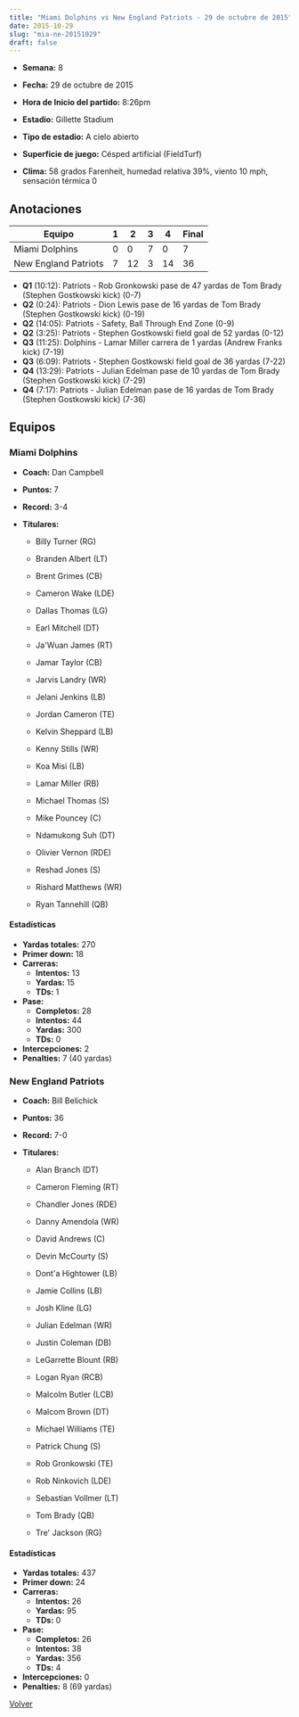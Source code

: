 ```yaml
---
title: "Miami Dolphins vs New England Patriots - 29 de octubre de 2015"
date: 2015-10-29
slug: "mia-ne-20151029"
draft: false
---
```


* **Semana:** 8
* **Fecha:** 29 de octubre de 2015

* **Hora de Inicio del partido:** 8:26pm
* **Estadio:** Gillette Stadium
* **Tipo de estadio:** A cielo abierto
* **Superficie de juego:** Césped artificial (FieldTurf)
* **Clima:** 58 grados Farenheit, humedad relativa 39%, viento 10 mph, sensación térmica 0





## Anotaciones
| Equipo | 1 | 2 | 3 | 4 | Final |
|--------|---|---|---|---|-------|
| Miami Dolphins  | 0 | 0 | 7 | 0  | 7 |
| New England Patriots  | 7 | 12 | 3 | 14  | 36 |
* **Q1** (10:12): Patriots - Rob Gronkowski pase de 47 yardas de Tom Brady (Stephen Gostkowski kick) (0-7)
* **Q2** (0:24): Patriots - Dion Lewis pase de 16 yardas de Tom Brady (Stephen Gostkowski kick) (0-19)
* **Q2** (14:05): Patriots - Safety, Ball Through End Zone (0-9)
* **Q2** (3:25): Patriots - Stephen Gostkowski field goal de 52 yardas (0-12)
* **Q3** (11:25): Dolphins - Lamar Miller carrera de 1 yardas (Andrew Franks kick) (7-19)
* **Q3** (6:09): Patriots - Stephen Gostkowski field goal de 36 yardas (7-22)
* **Q4** (13:29): Patriots - Julian Edelman pase de 10 yardas de Tom Brady (Stephen Gostkowski kick) (7-29)
* **Q4** (7:17): Patriots - Julian Edelman pase de 16 yardas de Tom Brady (Stephen Gostkowski kick) (7-36)


## Equipos


### Miami Dolphins
* **Coach:** Dan Campbell
* **Puntos:** 7
* **Record:** 3-4
* **Titulares:** 

  * Billy Turner (RG) 

  * Branden Albert (LT) 

  * Brent Grimes (CB) 

  * Cameron Wake (LDE) 

  * Dallas Thomas (LG) 

  * Earl Mitchell (DT) 

  * Ja'Wuan James (RT) 

  * Jamar Taylor (CB) 

  * Jarvis Landry (WR) 

  * Jelani Jenkins (LB) 

  * Jordan Cameron (TE) 

  * Kelvin Sheppard (LB) 

  * Kenny Stills (WR) 

  * Koa Misi (LB) 

  * Lamar Miller (RB) 

  * Michael Thomas (S) 

  * Mike Pouncey (C) 

  * Ndamukong Suh (DT) 

  * Olivier Vernon (RDE) 

  * Reshad Jones (S) 

  * Rishard Matthews (WR) 

  * Ryan Tannehill (QB) 

#### Estadísticas
* **Yardas totales:** 270
* **Primer down:** 18
* **Carreras:**
  * **Intentos:** 13
  * **Yardas:** 15
  * **TDs:** 1
* **Pase:**
  * **Completos:** 28
  * **Intentos:** 44
  * **Yardas:** 300
  * **TDs:** 0
* **Intercepciones:** 2
* **Penalties:** 7 (40 yardas)

### New England Patriots
* **Coach:** Bill Belichick
* **Puntos:** 36
* **Record:** 7-0
* **Titulares:** 

  * Alan Branch (DT) 

  * Cameron Fleming (RT) 

  * Chandler Jones (RDE) 

  * Danny Amendola (WR) 

  * David Andrews (C) 

  * Devin McCourty (S) 

  * Dont'a Hightower (LB) 

  * Jamie Collins (LB) 

  * Josh Kline (LG) 

  * Julian Edelman (WR) 

  * Justin Coleman (DB) 

  * LeGarrette Blount (RB) 

  * Logan Ryan (RCB) 

  * Malcolm Butler (LCB) 

  * Malcom Brown (DT) 

  * Michael Williams (TE) 

  * Patrick Chung (S) 

  * Rob Gronkowski (TE) 

  * Rob Ninkovich (LDE) 

  * Sebastian Vollmer (LT) 

  * Tom Brady (QB) 

  * Tre' Jackson (RG) 

#### Estadísticas
* **Yardas totales:** 437
* **Primer down:** 24
* **Carreras:**
  * **Intentos:** 26
  * **Yardas:** 95
  * **TDs:** 0
* **Pase:**
  * **Completos:** 26
  * **Intentos:** 38
  * **Yardas:** 356
  * **TDs:** 4
* **Intercepciones:** 0
* **Penalties:** 8 (69 yardas)


[Volver](/historia/2015)
